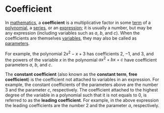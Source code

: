 # Coefficient

In [mathematics](https://en.wikipedia.org/wiki/Mathematics), a __coefficient__ is a multiplicative factor in some [term](https://en.wikipedia.org/wiki/Summand) of a [polynomial](https://en.wikipedia.org/wiki/Polynomial), a [series](https://en.wikipedia.org/wiki/Series_(mathematics)), or an [expression](https://en.wikipedia.org/wiki/Expression_(mathematics)); it is usually a number, but may be any expression (including variables such as $a$, $b$, and $c$). When the coefficients are themselves [variables](https://en.wikipedia.org/wiki/Variable_(mathematics)), they may also be called as [parameters](https://en.wikipedia.org/wiki/Parameter).

For example, the polynomial $2x^2 - x + 3$ has coefficients $2$, $-1$, and $3$, and the powers of the variable $x$ in the polynomial $ax^2 + bx + c$ have coefficient parameters $a$, $b$, and $c$.

The __constant coefficient__ (also known as the __constant term__, __free coefficient__) is the coefficient not attached to variables in an expression. For example, the constant coefficients of the parameters above are the number $3$ and the parameter $c$, respectively. The coefficient attached to the highest degree of the variable in a polynomial such that it is not equals to $0$, is referred to as the __leading coefficient__. For example, in the above expression the leading coefficients are the number $2$ and the parameter $a$, respectively.